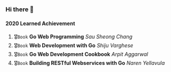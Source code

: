 ### Hi there 👋

#### 2020 Learned Achievement
1. 🎖️`Book` **Go Web Programming** _Sau Sheong Chang_
1. 🎖️`Book` **Web Development with Go** _Shiju Varghese_
1. 🎖️`Book` **Go Web Development Cookbook** _Arpit Aggarwal_
1. 🎖️`Book` **Building RESTful Webservices with Go** _Naren Yellavula_

<!--
**huuthuan-nguyen/huuthuan-nguyen** is a ✨ _special_ ✨ repository because its `README.md` (this file) appears on your GitHub profile.

Here are some ideas to get you started:

- 🔭 I’m currently working on ...
- 🌱 I’m currently learning ...
- 👯 I’m looking to collaborate on ...
- 🤔 I’m looking for help with ...
- 💬 Ask me about ...
- 📫 How to reach me: ...
- 😄 Pronouns: ...
- ⚡ Fun fact: ...
-->
